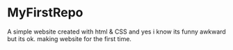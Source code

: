 # MyFirstRepo
A simple website created with html & CSS
and yes i know its funny awkward but its ok.
making website for the first time.
